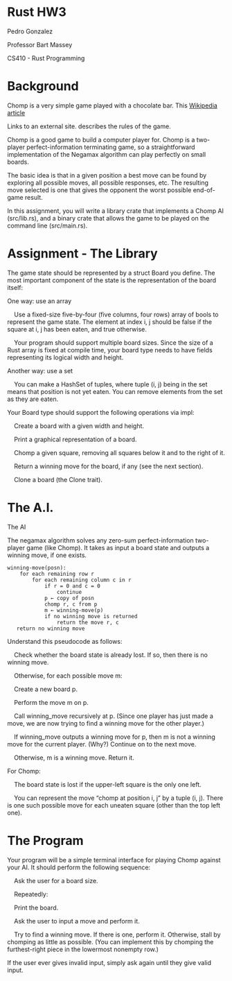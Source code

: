 # Rust HW3

Pedro Gonzalez

Professor Bart Massey

CS410 - Rust Programming

# Background

Chomp is a very simple game played with a chocolate bar. This [Wikipedia article](https://en.wikipedia.org/wiki/Chomp)

Links to an external site. describes the rules of the game.

Chomp is a good game to build a computer player for. Chomp is a two-player perfect-information terminating game, so a straightforward implementation of the Negamax algorithm can play perfectly on small boards.

The basic idea is that in a given position a best move can be found by exploring all possible moves, all possible responses, etc. The resulting move selected is one that gives the opponent the worst possible end-of-game result.

In this assignment, you will write a library crate that implements a Chomp AI (src/lib.rs), and a binary crate that allows the game to be played on the command line (src/main.rs).

# Assignment - The Library

The game state should be represented by a struct Board you define. The most important component of the state is the representation of the board itself:

One way: use an array

&nbsp;&nbsp;&nbsp;&nbsp;Use a fixed-size five-by-four (five columns, four rows) array of bools to represent the game state. The element at index i, j should be false if the square at i, j has been eaten, and true otherwise.

&nbsp;&nbsp;&nbsp;&nbsp;Your program should support multiple board sizes. Since the size of a Rust array is fixed at compile time, your board type needs to have fields representing its logical width and height.

Another way: use a set

&nbsp;&nbsp;&nbsp;&nbsp;You can make a HashSet of tuples, where tuple (i, j) being in the set means that position is not yet eaten. You can remove elements from the set as they are eaten.

Your Board type should support the following operations via impl:

&nbsp;&nbsp;&nbsp;&nbsp;Create a board with a given width and height.

&nbsp;&nbsp;&nbsp;&nbsp;Print a graphical representation of a board.

&nbsp;&nbsp;&nbsp;&nbsp;Chomp a given square, removing all squares below it and to the right of it.

&nbsp;&nbsp;&nbsp;&nbsp;Return a winning move for the board, if any (see the next section).

&nbsp;&nbsp;&nbsp;&nbsp;Clone a board (the Clone trait).

# The A.I.

The AI

The negamax algorithm solves any zero-sum perfect-information two-player game (like Chomp). It takes as input a board state and outputs a winning move, if one exists.

    winning-move(posn):
        for each remaining row r
            for each remaining column c in r
                if r = 0 and c = 0
                    continue
                p ← copy of posn
                chomp r, c from p
                m ← winning-move(p)
                if no winning move is returned
                    return the move r, c
       return no winning move

Understand this pseudocode as follows:

&nbsp;&nbsp;&nbsp;&nbsp;Check whether the board state is already lost. If so, then there is no winning move.

&nbsp;&nbsp;&nbsp;&nbsp;Otherwise, for each possible move m:

&nbsp;&nbsp;&nbsp;&nbsp;Create a new board p.

&nbsp;&nbsp;&nbsp;&nbsp;Perform the move m on p.

&nbsp;&nbsp;&nbsp;&nbsp;Call winning_move recursively at p. (Since one player has just made a move, we are now trying to find a winning move for the other player.)

&nbsp;&nbsp;&nbsp;&nbsp;If winning_move outputs a winning move for p, then m is not a winning move for the current player. (Why?) Continue on to the next move.

&nbsp;&nbsp;&nbsp;&nbsp;Otherwise, m is a winning move. Return it.

For Chomp:

&nbsp;&nbsp;&nbsp;&nbsp;The board state is lost if the upper-left square is the only one left.

&nbsp;&nbsp;&nbsp;&nbsp;You can represent the move “chomp at position i, j” by a tuple (i, j). There is one such possible move for each uneaten square (other than the top left one).

# The Program
Your program will be a simple terminal interface for playing Chomp against your AI. It should perform the following sequence:

&nbsp;&nbsp;&nbsp;&nbsp;Ask the user for a board size.

&nbsp;&nbsp;&nbsp;&nbsp;Repeatedly:

&nbsp;&nbsp;&nbsp;&nbsp;Print the board.

&nbsp;&nbsp;&nbsp;&nbsp;Ask the user to input a move and perform it.

&nbsp;&nbsp;&nbsp;&nbsp;Try to find a winning move. If there is one, perform it. Otherwise, stall by chomping as little as possible. (You can implement this by chomping the furthest-right piece in the lowermost nonempty row.)

If the user ever gives invalid input, simply ask again until they give valid input.

